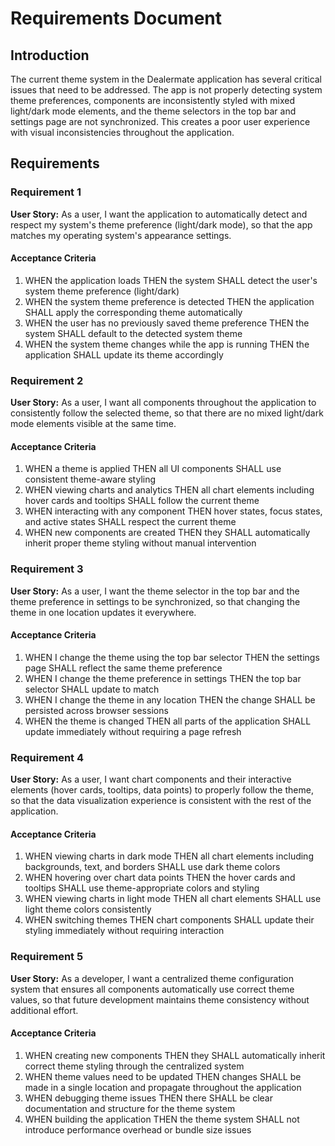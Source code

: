 # Requirements Document

## Introduction

The current theme system in the Dealermate application has several critical issues that need to be addressed. The app is not properly detecting system theme preferences, components are inconsistently styled with mixed light/dark mode elements, and the theme selectors in the top bar and settings page are not synchronized. This creates a poor user experience with visual inconsistencies throughout the application.

## Requirements

### Requirement 1

**User Story:** As a user, I want the application to automatically detect and respect my system's theme preference (light/dark mode), so that the app matches my operating system's appearance settings.

#### Acceptance Criteria

1. WHEN the application loads THEN the system SHALL detect the user's system theme preference (light/dark)
2. WHEN the system theme preference is detected THEN the application SHALL apply the corresponding theme automatically
3. WHEN the user has no previously saved theme preference THEN the system SHALL default to the detected system theme
4. WHEN the system theme changes while the app is running THEN the application SHALL update its theme accordingly

### Requirement 2

**User Story:** As a user, I want all components throughout the application to consistently follow the selected theme, so that there are no mixed light/dark mode elements visible at the same time.

#### Acceptance Criteria

1. WHEN a theme is applied THEN all UI components SHALL use consistent theme-aware styling
2. WHEN viewing charts and analytics THEN all chart elements including hover cards and tooltips SHALL follow the current theme
3. WHEN interacting with any component THEN hover states, focus states, and active states SHALL respect the current theme
4. WHEN new components are created THEN they SHALL automatically inherit proper theme styling without manual intervention

### Requirement 3

**User Story:** As a user, I want the theme selector in the top bar and the theme preference in settings to be synchronized, so that changing the theme in one location updates it everywhere.

#### Acceptance Criteria

1. WHEN I change the theme using the top bar selector THEN the settings page SHALL reflect the same theme preference
2. WHEN I change the theme preference in settings THEN the top bar selector SHALL update to match
3. WHEN I change the theme in any location THEN the change SHALL be persisted across browser sessions
4. WHEN the theme is changed THEN all parts of the application SHALL update immediately without requiring a page refresh

### Requirement 4

**User Story:** As a user, I want chart components and their interactive elements (hover cards, tooltips, data points) to properly follow the theme, so that the data visualization experience is consistent with the rest of the application.

#### Acceptance Criteria

1. WHEN viewing charts in dark mode THEN all chart elements including backgrounds, text, and borders SHALL use dark theme colors
2. WHEN hovering over chart data points THEN the hover cards and tooltips SHALL use theme-appropriate colors and styling
3. WHEN viewing charts in light mode THEN all chart elements SHALL use light theme colors consistently
4. WHEN switching themes THEN chart components SHALL update their styling immediately without requiring interaction

### Requirement 5

**User Story:** As a developer, I want a centralized theme configuration system that ensures all components automatically use correct theme values, so that future development maintains theme consistency without additional effort.

#### Acceptance Criteria

1. WHEN creating new components THEN they SHALL automatically inherit correct theme styling through the centralized system
2. WHEN theme values need to be updated THEN changes SHALL be made in a single location and propagate throughout the application
3. WHEN debugging theme issues THEN there SHALL be clear documentation and structure for the theme system
4. WHEN building the application THEN the theme system SHALL not introduce performance overhead or bundle size issues